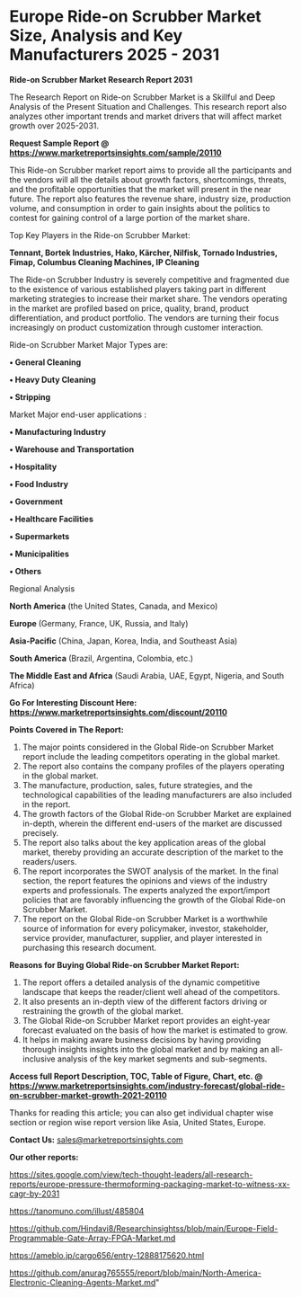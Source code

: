 # Europe Ride-on Scrubber Market Size, Analysis and Key Manufacturers 2025 - 2031

<strong>Ride-on Scrubber Market Research Report 2031</strong>

The Research Report on Ride-on Scrubber Market is a Skillful and Deep Analysis of the Present Situation and Challenges. This research report also analyzes other important trends and market drivers that will affect market growth over 2025-2031.

<strong>Request Sample Report @ <a href=https://www.marketreportsinsights.com/sample/20110>https://www.marketreportsinsights.com/sample/20110</a></strong>

This Ride-on Scrubber market report aims to provide all the participants and the vendors will all the details about growth factors, shortcomings, threats, and the profitable opportunities that the market will present in the near future. The report also features the revenue share, industry size, production volume, and consumption in order to gain insights about the politics to contest for gaining control of a large portion of the market share.

Top Key Players in the Ride-on Scrubber Market:

<strong>Tennant, Bortek Industries, Hako, Kärcher, Nilfisk, Tornado Industries, Fimap, Columbus Cleaning Machines, IP Cleaning</strong>

The Ride-on Scrubber Industry is severely competitive and fragmented due to the existence of various established players taking part in different marketing strategies to increase their market share. The vendors operating in the market are profiled based on price, quality, brand, product differentiation, and product portfolio. The vendors are turning their focus increasingly on product customization through customer interaction.

Ride-on Scrubber Market Major Types are:

<strong>• General Cleaning

• Heavy Duty Cleaning

• Stripping</strong>

Market Major end-user applications :

<strong>• Manufacturing Industry

• Warehouse and Transportation

• Hospitality

• Food Industry

• Government

• Healthcare Facilities

• Supermarkets

• Municipalities

• Others</strong>

Regional Analysis

</u><strong><b>North America</b></strong> (the United States, Canada, and Mexico)

<strong><b>Europe </b></strong>(Germany, France, UK, Russia, and Italy)

<strong><b>Asia-Pacific</b></strong> (China, Japan, Korea, India, and Southeast Asia)

<strong><b>South America</b></strong> (Brazil, Argentina, Colombia, etc.)

<strong><b>The Middle East and Africa</b></strong> (Saudi Arabia, UAE, Egypt, Nigeria, and South Africa)

<strong>Go For Interesting Discount Here: <a href=https://www.marketreportsinsights.com/discount/20110>https://www.marketreportsinsights.com/discount/20110</a></strong>

<strong>Points Covered in The Report:</strong>
<ol>
  <li>The major points considered in the Global Ride-on Scrubber Market report include the leading competitors operating in the global market.</li>
  <li>The report also contains the company profiles of the players operating in the global market.</li>
  <li>The manufacture, production, sales, future strategies, and the technological capabilities of the leading manufacturers are also included in the report.</li>
  <li>The growth factors of the Global Ride-on Scrubber Market are explained in-depth, wherein the different end-users of the market are discussed precisely.</li>
  <li>The report also talks about the key application areas of the global market, thereby providing an accurate description of the market to the readers/users.</li>
  <li>The report incorporates the SWOT analysis of the market. In the final section, the report features the opinions and views of the industry experts and professionals. The experts analyzed the export/import policies that are favorably influencing the growth of the Global Ride-on Scrubber Market.</li>
  <li>The report on the Global Ride-on Scrubber Market is a worthwhile source of information for every policymaker, investor, stakeholder, service provider, manufacturer, supplier, and player interested in purchasing this research document.</li>
</ol>
<strong>Reasons for Buying Global Ride-on Scrubber Market Report:</strong>

<ol>
  <li>The report offers a detailed analysis of the dynamic competitive landscape that keeps the reader/client well ahead of the competitors.</li>
  <li>It also presents an in-depth view of the different factors driving or restraining the growth of the global market.</li>
  <li>The Global Ride-on Scrubber Market report provides an eight-year forecast evaluated on the basis of how the market is estimated to grow.</li>
  <li>It helps in making aware business decisions by having providing thorough insights insights into the global market and by making an all-inclusive analysis of the key market segments and sub-segments.</li>
</ol>
<strong>Access full Report Description, TOC, Table of Figure, Chart, etc. @ <a href=https://www.marketreportsinsights.com/industry-forecast/global-ride-on-scrubber-market-growth-2021-20110>https://www.marketreportsinsights.com/industry-forecast/global-ride-on-scrubber-market-growth-2021-20110</a></strong>


Thanks for reading this article; you can also get individual chapter wise section or region wise report version like Asia, United States, Europe.

<strong>Contact Us:</strong>
sales@marketreportsinsights.com

<strong>Our other reports:</strong>

<a href=https://sites.google.com/view/tech-thought-leaders/all-research-reports/europe-pressure-thermoforming-packaging-market-to-witness-xx-cagr-by-2031>https://sites.google.com/view/tech-thought-leaders/all-research-reports/europe-pressure-thermoforming-packaging-market-to-witness-xx-cagr-by-2031</a>

<a href=https://tanomuno.com/illust/485804>https://tanomuno.com/illust/485804</a>

<a href=https://github.com/Hindavi8/Researchinsightss/blob/main/Europe-Field-Programmable-Gate-Array-FPGA-Market.md>https://github.com/Hindavi8/Researchinsightss/blob/main/Europe-Field-Programmable-Gate-Array-FPGA-Market.md</a>

<a href=https://ameblo.jp/cargo656/entry-12888175620.html>https://ameblo.jp/cargo656/entry-12888175620.html</a>

<a href=https://github.com/anurag765555/report/blob/main/North-America-Electronic-Cleaning-Agents-Market.md>https://github.com/anurag765555/report/blob/main/North-America-Electronic-Cleaning-Agents-Market.md</a>"
